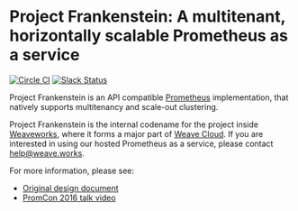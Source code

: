 # Project Frankenstein: A multitenant, horizontally scalable Prometheus as a service

[![Circle CI](https://circleci.com/gh/tomwilkie/frankenstein/tree/master.svg?style=shield)](https://circleci.com/gh/tomwilkie/frankenstein/tree/master)
[![Slack Status](https://slack.weave.works/badge.svg)](https://slack.weave.works)

Project Frankenstein is an API compatible [Prometheus](https://prometheus.io)
implementation, that natively supports multitenancy and scale-out clustering.

Project Frankenstein is the internal codename for the project inside [Weaveworks](https://weave.works),
where it forms a major part of [Weave Cloud](https://cloud.weave.works).  If
you are interested in using our hosted Prometheus as a service, please contact
[help@weave.works](mailto:help@weave.works).

For more information, please see:
- [Original design document](http://goo.gl/prdUYV)
- [PromCon 2016 talk video](https://www.youtube.com/watch?v=3Tb4Wc0kfCM)
